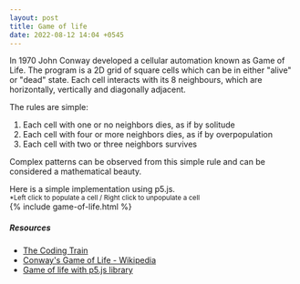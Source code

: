 ```yaml
---
layout: post
title: Game of life
date: 2022-08-12 14:04 +0545
---
```

In 1970 John Conway developed a cellular automation known as Game of Life. The program is a 2D grid of square cells which can be in either "alive" or "dead" state. Each cell interacts with its 8 neighbours, which are horizontally, vertically and diagonally adjacent. 


The rules are simple:

1. Each cell with one or no neighbors dies, as if by solitude
2. Each cell with four or more neighbors dies, as if by overpopulation
3. Each cell with two or three neighbors survives

Complex patterns can be observed from this simple rule and can be considered a mathematical beauty. 

Here is a simple implementation using p5.js.  
<sup>*Left click to populate a cell  / Right click to unpopulate a cell</sup>  
{% include game-of-life.html %}

##### Resources

- [The Coding Train](https://thecodingtrain.com/challenges/85-the-game-of-life)
- [Conway's Game of Life - Wikipedia](https://en.wikipedia.org/wiki/Conway%27s_Game_of_Life)
- [Game of life with p5.js library](https://github.com/knightfury16/Game-of-life-with-p5.js-library)



